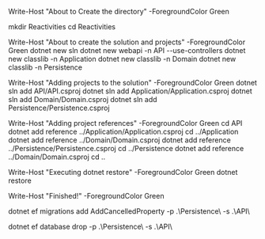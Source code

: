 Write-Host "About to Create the directory" -ForegroundColor Green

mkdir Reactivities
cd Reactivities

Write-Host "About to create the solution and projects" -ForegroundColor Green
dotnet new sln
dotnet new webapi -n API --use-controllers
dotnet new classlib -n Application
dotnet new classlib -n Domain
dotnet new classlib -n Persistence

Write-Host "Adding projects to the solution" -ForegroundColor Green
dotnet sln add API/API.csproj
dotnet sln add Application/Application.csproj
dotnet sln add Domain/Domain.csproj
dotnet sln add Persistence/Persistence.csproj

Write-Host "Adding project references" -ForegroundColor Green
cd API
dotnet add reference ../Application/Application.csproj
cd ../Application
dotnet add reference ../Domain/Domain.csproj
dotnet add reference ../Persistence/Persistence.csproj
cd ../Persistence
dotnet add reference ../Domain/Domain.csproj
cd ..

Write-Host "Executing dotnet restore" -ForegroundColor Green
dotnet restore

Write-Host "Finished!" -ForegroundColor Green

dotnet ef migrations add AddCancelledProperty -p .\Persistence\ -s .\API\

 dotnet ef database drop -p .\Persistence\ -s .\API\